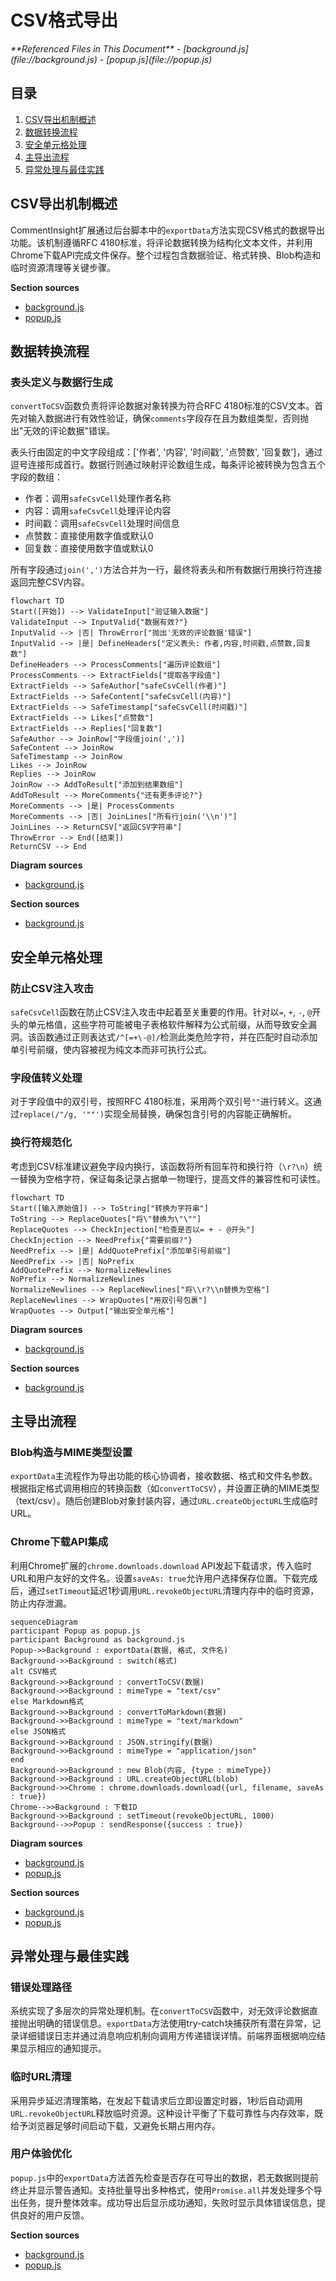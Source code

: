 # CSV格式导出

<cite>
**Referenced Files in This Document**   
- [background.js](file://background.js)
- [popup.js](file://popup.js)
</cite>

## 目录
1. [CSV导出机制概述](#csv导出机制概述)
2. [数据转换流程](#数据转换流程)
3. [安全单元格处理](#安全单元格处理)
4. [主导出流程](#主导出流程)
5. [异常处理与最佳实践](#异常处理与最佳实践)

## CSV导出机制概述

CommentInsight扩展通过后台脚本中的`exportData`方法实现CSV格式的数据导出功能。该机制遵循RFC 4180标准，将评论数据转换为结构化文本文件，并利用Chrome下载API完成文件保存。整个过程包含数据验证、格式转换、Blob构造和临时资源清理等关键步骤。

**Section sources**
- [background.js](file://background.js#L577-L689)
- [popup.js](file://popup.js#L425-L545)

## 数据转换流程

### 表头定义与数据行生成

`convertToCSV`函数负责将评论数据对象转换为符合RFC 4180标准的CSV文本。首先对输入数据进行有效性验证，确保`comments`字段存在且为数组类型，否则抛出"无效的评论数据"错误。

表头行由固定的中文字段组成：['作者', '内容', '时间戳', '点赞数', '回复数']，通过逗号连接形成首行。数据行则通过映射评论数组生成，每条评论被转换为包含五个字段的数组：
- 作者：调用`safeCsvCell`处理作者名称
- 内容：调用`safeCsvCell`处理评论内容
- 时间戳：调用`safeCsvCell`处理时间信息
- 点赞数：直接使用数字值或默认0
- 回复数：直接使用数字值或默认0

所有字段通过`join(',')`方法合并为一行，最终将表头和所有数据行用换行符连接返回完整CSV内容。

```mermaid
flowchart TD
Start([开始]) --> ValidateInput["验证输入数据"]
ValidateInput --> InputValid{"数据有效?"}
InputValid --> |否| ThrowError["抛出'无效的评论数据'错误"]
InputValid --> |是| DefineHeaders["定义表头: 作者,内容,时间戳,点赞数,回复数"]
DefineHeaders --> ProcessComments["遍历评论数组"]
ProcessComments --> ExtractFields["提取各字段值"]
ExtractFields --> SafeAuthor["safeCsvCell(作者)"]
ExtractFields --> SafeContent["safeCsvCell(内容)"]
ExtractFields --> SafeTimestamp["safeCsvCell(时间戳)"]
ExtractFields --> Likes["点赞数"]
ExtractFields --> Replies["回复数"]
SafeAuthor --> JoinRow["字段值join(',')]
SafeContent --> JoinRow
SafeTimestamp --> JoinRow
Likes --> JoinRow
Replies --> JoinRow
JoinRow --> AddToResult["添加到结果数组"]
AddToResult --> MoreComments{"还有更多评论?"}
MoreComments --> |是| ProcessComments
MoreComments --> |否| JoinLines["所有行join('\\n')"]
JoinLines --> ReturnCSV["返回CSV字符串"]
ThrowError --> End([结束])
ReturnCSV --> End
```

**Diagram sources**
- [background.js](file://background.js#L618-L636)

**Section sources**
- [background.js](file://background.js#L618-L636)

## 安全单元格处理

### 防止CSV注入攻击

`safeCsvCell`函数在防止CSV注入攻击中起着至关重要的作用。针对以`=`, `+`, `-`, `@`开头的单元格值，这些字符可能被电子表格软件解释为公式前缀，从而导致安全漏洞。该函数通过正则表达式`/^[=+\-@]/`检测此类危险字符，并在匹配时自动添加单引号前缀，使内容被视为纯文本而非可执行公式。

### 字段值转义处理

对于字段值中的双引号，按照RFC 4180标准，采用两个双引号`""`进行转义。这通过`replace(/"/g, '""')`实现全局替换，确保包含引号的内容能正确解析。

### 换行符规范化

考虑到CSV标准建议避免字段内换行，该函数将所有回车符和换行符（`\r?\n`）统一替换为空格字符，保证每条记录占据单一物理行，提高文件的兼容性和可读性。

```mermaid
flowchart TD
Start([输入原始值]) --> ToString["转换为字符串"]
ToString --> ReplaceQuotes["将\"替换为\"\""]
ReplaceQuotes --> CheckInjection["检查是否以= + - @开头"]
CheckInjection --> NeedPrefix{"需要前缀?"}
NeedPrefix --> |是| AddQuotePrefix["添加单引号前缀"]
NeedPrefix --> |否| NoPrefix
AddQuotePrefix --> NormalizeNewlines
NoPrefix --> NormalizeNewlines
NormalizeNewlines --> ReplaceNewlines["将\\r?\\n替换为空格"]
ReplaceNewlines --> WrapQuotes["用双引号包裹"]
WrapQuotes --> Output["输出安全单元格"]
```

**Diagram sources**
- [background.js](file://background.js#L638-L647)

**Section sources**
- [background.js](file://background.js#L638-L647)

## 主导出流程

### Blob构造与MIME类型设置

`exportData`主流程作为导出功能的核心协调者，接收数据、格式和文件名参数。根据指定格式调用相应的转换函数（如`convertToCSV`），并设置正确的MIME类型（text/csv）。随后创建Blob对象封装内容，通过`URL.createObjectURL`生成临时URL。

### Chrome下载API集成

利用Chrome扩展的`chrome.downloads.download` API发起下载请求，传入临时URL和用户友好的文件名。设置`saveAs: true`允许用户选择保存位置。下载完成后，通过`setTimeout`延迟1秒调用`URL.revokeObjectURL`清理内存中的临时资源，防止内存泄漏。

```mermaid
sequenceDiagram
participant Popup as popup.js
participant Background as background.js
Popup->>Background : exportData(数据, 格式, 文件名)
Background->>Background : switch(格式)
alt CSV格式
Background->>Background : convertToCSV(数据)
Background->>Background : mimeType = "text/csv"
else Markdown格式
Background->>Background : convertToMarkdown(数据)
Background->>Background : mimeType = "text/markdown"
else JSON格式
Background->>Background : JSON.stringify(数据)
Background->>Background : mimeType = "application/json"
end
Background->>Background : new Blob(内容, {type : mimeType})
Background->>Background : URL.createObjectURL(blob)
Background->>Chrome : chrome.downloads.download({url, filename, saveAs : true})
Chrome-->>Background : 下载ID
Background->>Background : setTimeout(revokeObjectURL, 1000)
Background-->>Popup : sendResponse({success : true})
```

**Diagram sources**
- [background.js](file://background.js#L577-L616)
- [popup.js](file://popup.js#L425-L480)

**Section sources**
- [background.js](file://background.js#L577-L616)
- [popup.js](file://popup.js#L425-L480)

## 异常处理与最佳实践

### 错误处理路径

系统实现了多层次的异常处理机制。在`convertToCSV`函数中，对无效评论数据直接抛出明确的错误信息。`exportData`方法使用try-catch块捕获所有潜在异常，记录详细错误日志并通过消息响应机制向调用方传递错误详情。前端界面根据响应结果显示相应的通知提示。

### 临时URL清理

采用异步延迟清理策略，在发起下载请求后立即设置定时器，1秒后自动调用`URL.revokeObjectURL`释放临时资源。这种设计平衡了下载可靠性与内存效率，既给予浏览器足够时间启动下载，又避免长期占用内存。

### 用户体验优化

`popup.js`中的`exportData`方法首先检查是否存在可导出的数据，若无数据则提前终止并显示警告通知。支持批量导出多种格式，使用`Promise.all`并发处理多个导出任务，提升整体效率。成功导出后显示成功通知，失败时显示具体错误信息，提供良好的用户反馈。

**Section sources**
- [background.js](file://background.js#L577-L647)
- [popup.js](file://popup.js#L425-L480)